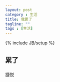 ```yaml
---
layout: post
category : 生活
title: 我累了
tagline: ""
tags : [生活]
---
```

{% include JB/setup %}


## 累了

### 


### 
捷悦
